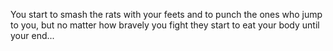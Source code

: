 You start to smash the rats with your feets and to punch the ones who jump to you, 
but no matter how bravely you fight they start to eat your body until your end...